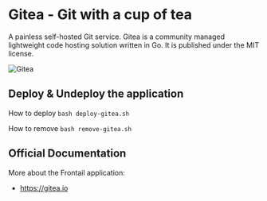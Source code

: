 # Gitea - Git with a cup of tea
A painless self-hosted Git service.
Gitea is a community managed lightweight code hosting solution written in Go. It is published under the MIT license.


![Gitea](https://gitea.io/images/screenshot.png)

## Deploy & Undeploy the application
How to deploy
`bash deploy-gitea.sh`

How to remove
`bash remove-gitea.sh`


## Official Documentation

More about the Frontail application:

- https://gitea.io